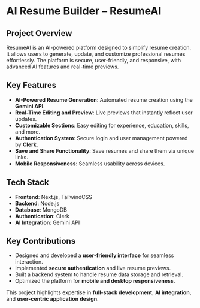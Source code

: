 # AI Resume Builder – **ResumeAI**  

## Project Overview  
ResumeAI is an AI-powered platform designed to simplify resume creation. It allows users to generate, update, and customize professional resumes effortlessly. The platform is secure, user-friendly, and responsive, with advanced AI features and real-time previews.  

## Key Features  
- **AI-Powered Resume Generation**: Automated resume creation using the **Gemini API**.  
- **Real-Time Editing and Preview**: Live previews that instantly reflect user updates.  
- **Customizable Sections**: Easy editing for experience, education, skills, and more.  
- **Authentication System**: Secure login and user management powered by **Clerk**.  
- **Save and Share Functionality**: Save resumes and share them via unique links.  
- **Mobile Responsiveness**: Seamless usability across devices.  

## Tech Stack  
- **Frontend**: Next.js, TailwindCSS  
- **Backend**: Node.js  
- **Database**: MongoDB  
- **Authentication**: Clerk  
- **AI Integration**: Gemini API  

## Key Contributions  
- Designed and developed a **user-friendly interface** for seamless interaction.  
- Implemented **secure authentication** and live resume previews.  
- Built a backend system to handle resume data storage and retrieval.  
- Optimized the platform for **mobile and desktop responsiveness**.  

This project highlights expertise in **full-stack development**, **AI integration**, and **user-centric application design**.
